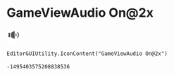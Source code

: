 # GameViewAudio On@2x
![](/img/GameViewAudio%20On@2x.png)

``` CSharp
EditorGUIUtility.IconContent("GameViewAudio On@2x")
```
```
-1495403575208838536
```
